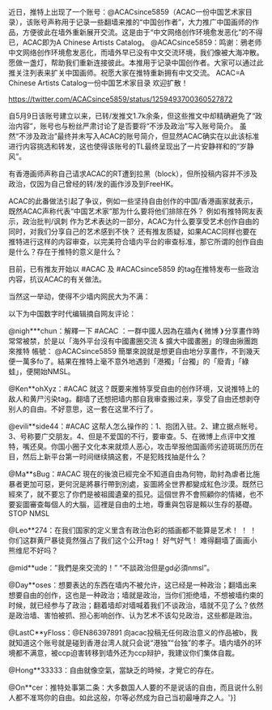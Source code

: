 近日，推特上出现了一个账号：@ACACsince5859（ACAC一份中国艺术家目录），该账号声称用于记录一些翻墙来推的“中国创作者”，大力推广中国画师的作品，方便彼此在墙外重新展开交流。这是由于“中文网络创作环境愈发恶化”的不得已，ACAC即为A Chinese Artists Catalog。 @ACACsince5859：鸣谢：鴉老师 中文网络创作环境愈发恶化，而墙外早已没有中文交流环境，我们像被大海冲散。愿做一盏灯，帮助我们重新连接彼此。本推用于记录中国创作者。大家可以通过此推关注列表来扩关中国画师。祝愿大家在推特重新拥有中文交流。 ACAC=A Chinese Artists Catalog一份中国艺术家目录 欢迎扩散！

https://twitter.com/ACACsince5859/status/1259493700360527872

自5月9日该账号建立以来，已转/发推文1.7k余条，但这些推文中却精确避免了“政治内容”，账号也与粉丝严肃讨论了是否要将“不涉及政治”写入账号简介。 虽然“不涉及政治”最终并未写入ACAC的账号简介，但显然ACAC确实在以此该标准进行内容挑选和转发，这也使得该账号的TL最终呈现出了一片安静祥和的“岁静风”。

 

有香港画师声称自己请求ACAC的RT遭到拉黑（block），但所投稿内容并不涉及政治，仅因为自己曾经的转/发的画作涉及到FreeHK。 

ACAC的此番做法引起了争议，例如一些坚持自由创作的中国/香港画家就表示，既然ACAC声称代表“中国艺术家”那为什么要将他们排除在外？ 例如有推特网友表示，政治批判/讽刺 作为艺术表达的一部分，ACAC为什么要享受艺术创作自由的同时，对我们分享自己的艺术感到不快？ 还有推友质疑，如果ACAC同样也要在推特进行这样的内容审查，以完美符合墙内平台的审查标准，那它所谓的创作自由是什么？存在于推特的意义是什么？

目前，已有推友开始以 #ACAC 及 #ACACsince5859 的tag在推特发布一些政治内容，抗议ACAC的有关做法。    

当然这一举动，使得不少墙内网民大为不满：

 

以下为中国数字时代编辑摘自网友评论：

@nigh***chun：解釋一下 #ACAC ：一群中國人因為在牆內❨微博❩分享畫作時常常被禁，於是以「海外平台沒有中國畫圈交流 &amp; 擴大中國畫圈」的理由揪團跑來推特 帳號： @ACACsince5859 簡單來說就是想更自由地分享畫作，不到幾天便一萬多fo了。結果在推特上毫不意外地遇到「港獨」「台獨」的「廢青」「綠蛙」，便開始NMSL。

@Ken**ohXyz：#ACAC 就这？既要来推特享受自由的创作环境，又说推特上的敌人和黄尸污染tag。翻墙了还想把墙内那自我审查搬过来，享受了自由还想剥夺别人的自由。不好意思，这一套在这里不行了。

@evili**side44：#ACAC 这帮人怎么操作的：1、抱团入驻。2、建立据点帐号。3、号称要广交朋友。4、但是不爱国的不行，要审查。5、在微博上点评中文推特，嘴还臭。你国小圈子文化本来就烦人恶心，攻击举报他国画师劣迹斑斑历历在目，然后上新平台第一时间继续搞这套，不是犯贱找抽是什么？

@Ma**sBug：#ACAC 現在的後浪已經完全不知道自由為何物，助紂為虐者比施暴者更加可惡，更何況是將暴行帶到別處，妄圖將全世界都變成紅色沙漠。既然已經來了，就不要忘了你們是被祖國遺棄的孤兒。這個世界不會照顧你的情緒，也不要妄圖審查每個人的大腦，這裡是自由的土地，尊重與包容是賴以生存的基礎。STOP NMSL

@Leo**274：在我们国家的定义里含有政治色彩的插画都不能算是艺术！ ！ ！ 你们这群黄尸暴徒竟然强占了我们这个公开tag！ 好气好气！ 难得翻墙了画画小熊维尼不好吗？

@mid**ude：&#8221;我們是來交流的！” “不談政治但是gd必須nmsl”。

@Day**oses：想要表达的东西在墙内不被允许，这已经是一种政治；翻墙出来想要自由的创作，这也是一种政治；墙就是政治，当你们拒绝墙，不想被墙约束的时候，就已经参与了政治；翻着墙却对墙喊着我们不谈政治，墙就不见了么？依然是政治墙、害怕被抓、担心影响创作、认为艺术不该勾兑政治，这些都是政治。

@LastC**yFloss：@EN86397891 向acac投稿无任何政治意义的作品被b，我就知道这个账号就是碰到香港台湾人就只会说“港独”“台独”的孝子。墙内墙外的环境都不满意，被ccp迫害转移到墙外还为ccp辩护，我建议你们集体自裁。

@Hong**33333：自由就像空氣，當缺乏的時候，才覺它的存在。

@On**cer：推特处事第二条：大多数国人人要的不是说话的自由，而且说什么别人都不准骂你的自由。如此这般，尔等必然成为自己当初最唾弃之人。'}]